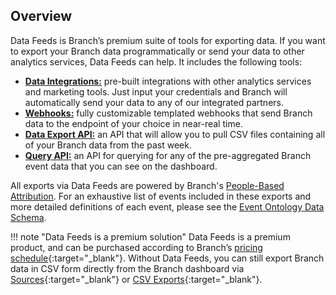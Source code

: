 ## Overview

Data Feeds is Branch’s premium suite of tools for exporting data. If you want to export your Branch data programmatically or send your data to other analytics services, Data Feeds can help. It includes the following tools:

- [**Data Integrations:**](/pages/integrations/data-integrations/) pre-built integrations with other analytics services and marketing tools. Just input your credentials and Branch will automatically send your data to any of our integrated partners.
- [**Webhooks:**](/pages/exports/ua-webhooks/) fully customizable templated webhooks that send Branch data to the endpoint of your choice in near-real time.
- [**Data Export API:**](/pages/exports/api-v3/) an API that will allow you to pull CSV files containing all of your Branch data from the past week.
- [**Query API:**](/pages/exports/query-api/) an API for querying for any of the pre-aggregated Branch event data that you can see on the dashboard.

All exports via Data Feeds are powered by Branch's [People-Based Attribution](/pages/dashboard/people-based-attribution/). For an exhaustive list of events included in these exports and more detailed definitions of each event, please see the [Event Ontology Data Schema](/pages/exports/event_ontology_data_schema/).

!!! note "Data Feeds is a premium solution"
    Data Feeds is a premium product, and can be purchased according to Branch’s [pricing schedule](https://branch.io/pricing/){:target="\_blank"}. Without Data Feeds, you can still export Branch data in CSV form directly from the Branch dashboard via [Sources](https://dashboard.branch.io/sources){:target="\_blank"} or [CSV Exports](https://dashboard.branch.io/data-import-export/csv-exports){:target="\_blank"}.

